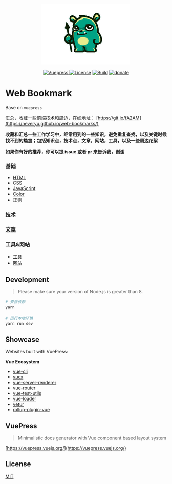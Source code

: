 <p align="center">
  <a href="https://neveryu.github.io/web-bookmarks/" target="_blank">
    <img width="280" src="https://raw.githubusercontent.com/Neveryu/web-bookmarks/master/docs/.vuepress/public/cute-spear-monster.jpg" alt="logo">
  </a>
</p>

<p align="center">
  <a href="https://vuepress.vuejs.org/">
    <img src="https://img.shields.io/badge/vuepress-1.8.2-brightgreen.svg" alt="Vuepress">
  </a>
  <a href="https://github.com/Neveryu/web-bookmarks/blob/master/LICENSE">
    <img src="https://img.shields.io/npm/l/vuepress.svg" alt="License"></a>
  <a href="https://travis-ci.org/Neveryu/web-bookmarks">
    <img src="https://travis-ci.org/Neveryu/web-bookmarks.svg?branch=master" alt="Build"></a>
  <a href="https://neveryu.github.io/reward/index.html">
    <img src="https://img.shields.io/badge/%24-donate-ff69b4.svg" alt="donate">
  </a>
</p>


# Web Bookmark

Base on `vuepress`

汇总，收藏一些前端技术和周边，在线地址： [https://git.io/fA2AM](https://neveryu.github.io/web-bookmarks/)

**收藏和汇总一些工作学习中，经常用到的一些知识，避免重复查找，以及关键时候找不到的尴尬；包括知识点，技术点，文章，网站，工具，以及一些周边花絮**

**如果你有好的推荐，你可以提 issue 或者 pr 来告诉我，谢谢**

### 基础
- [HTML](https://neveryu.github.io/web-bookmarks/base/html/)
- [CSS](https://neveryu.github.io/web-bookmarks/base/css/)
- [JavaScript](https://neveryu.github.io/web-bookmarks/base/javascript/)
- [Color](https://neveryu.github.io/web-bookmarks/base/color/)
- [正则](https://neveryu.github.io/web-bookmarks/base/regx/)

### [技术](https://neveryu.github.io/web-bookmarks/tech/)
### [文章](https://neveryu.github.io/web-bookmarks/article/)

### 工具&网站
- [工具](https://neveryu.github.io/web-bookmarks/tool-site/tool/)
- [网站](https://neveryu.github.io/web-bookmarks/tool-site/site/)

## Development

> Please make sure your version of Node.js is greater than 8.

``` bash
# 安装依赖
yarn

# 运行本地环境
yarn run dev
```
## Showcase

Websites built with VuePress:

**Vue Ecosystem**

* [vue-cli](https://cli.vuejs.org/)
* [vuex](https://vuex.vuejs.org/)
* [vue-server-renderer](https://ssr.vuejs.org/)
* [vue-router](https://router.vuejs.org/)
* [vue-test-utils](https://vue-test-utils.vuejs.org/)
* [vue-loader](https://vue-loader.vuejs.org/)
* [vetur](https://vuejs.github.io/vetur/)
* [rollup-plugin-vue](https://rollup-plugin-vue.vuejs.org/)

## VuePress
> Minimalistic docs generator with Vue component based layout system

[https://vuepress.vuejs.org/](https://vuepress.vuejs.org/)

## License

[MIT](https://github.com/Neveryu/web-bookmarks/blob/master/LICENSE)